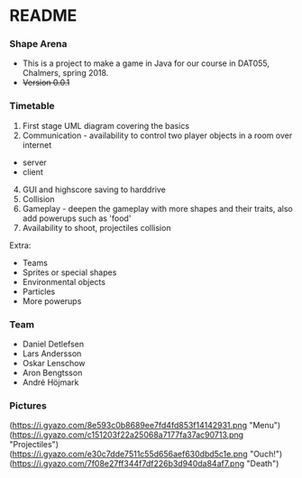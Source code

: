 # README #

### Shape Arena ###

* This is a project to make a game in Java for our course in DAT055, Chalmers, spring 2018.
* ~~Version 0.0.1~~

### Timetable ###

1. First stage UML diagram covering the basics
2. Communication - availability to control two player objects in a room over internet
* server
* client
4. GUI and highscore saving to harddrive
5. Collision
6. Gameplay - deepen the gameplay with more shapes and their traits, also add powerups such as 'food'
7. Availability to shoot, projectiles collision

Extra:

* Teams
* Sprites or special shapes
* Environmental objects
* Particles
* More powerups

### Team ###

* Daniel Detlefsen
* Lars Andersson
* Oskar Lenschow
* Aron Bengtsson
* André Höjmark

### Pictures ###

(https://i.gyazo.com/8e593c0b8689ee7fd4fd853f14142931.png "Menu")
(https://i.gyazo.com/c151203f22a25068a7177fa37ac90713.png "Projectiles")
(https://i.gyazo.com/e30c7dde7511c55d656aef630dbd5c1e.png "Ouch!")
(https://i.gyazo.com/7f08e27ff344f7df226b3d940da84af7.png "Death")